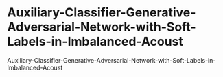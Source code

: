 # Auxiliary-Classifier-Generative-Adversarial-Network-with-Soft-Labels-in-Imbalanced-Acoust
Auxiliary-Classifier-Generative-Adversarial-Network-with-Soft-Labels-in-Imbalanced-Acoust
